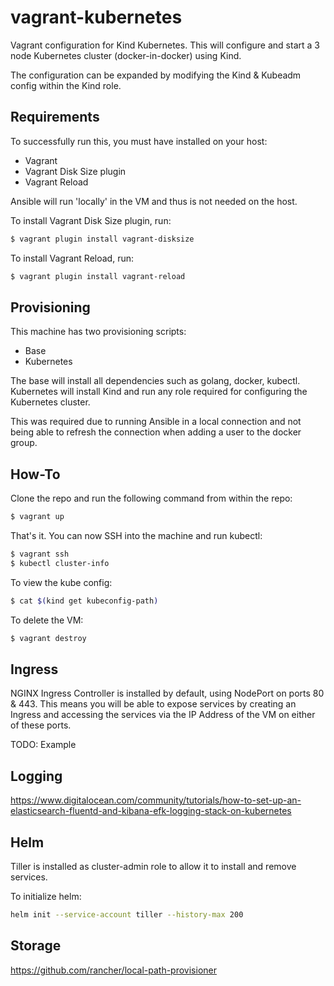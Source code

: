 # vagrant-kubernetes
Vagrant configuration for Kind Kubernetes. This will configure and start
a 3 node Kubernetes cluster (docker-in-docker) using Kind.

The configuration can be expanded by modifying the Kind & Kubeadm config
within the Kind role.

## Requirements

To successfully run this, you must have installed on your host:
- Vagrant
- Vagrant Disk Size plugin
- Vagrant Reload

Ansible will run 'locally' in the VM and thus is not needed on the host.

To install Vagrant Disk Size plugin, run:

```sh
$ vagrant plugin install vagrant-disksize
```

To install Vagrant Reload, run:

```sh
$ vagrant plugin install vagrant-reload
```

## Provisioning

This machine has two provisioning scripts:
- Base
- Kubernetes

The base will install all dependencies such as golang, docker, kubectl. Kubernetes
will install Kind and run any role required for configuring the Kubernetes cluster.

This was required due to running Ansible in a local connection and not being
able to refresh the connection when adding a user to the docker group.

## How-To

Clone the repo and run the following command from within the repo:

```sh
$ vagrant up
```

That's it. You can now SSH into the machine and run kubectl:

```sh
$ vagrant ssh
$ kubectl cluster-info
```

To view the kube config:

```sh
$ cat $(kind get kubeconfig-path)
```

To delete the VM:

```sh
$ vagrant destroy
```

## Ingress

NGINX Ingress Controller is installed by default, using NodePort on ports 80 & 443.
This means you will be able to expose services by creating an Ingress and accessing
the services via the IP Address of the VM on either of these ports.

TODO: Example

## Logging

https://www.digitalocean.com/community/tutorials/how-to-set-up-an-elasticsearch-fluentd-and-kibana-efk-logging-stack-on-kubernetes

## Helm

Tiller is installed as cluster-admin role to allow it to install and remove services.

To initialize helm:

```sh
helm init --service-account tiller --history-max 200
```

## Storage

https://github.com/rancher/local-path-provisioner
